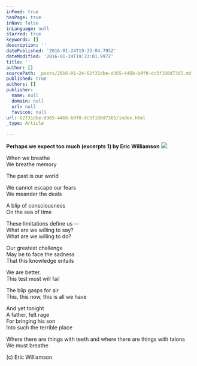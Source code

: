 ```yaml
---
inFeed: true
hasPage: true
inNav: false
inLanguage: null
starred: true
keywords: []
description: ''
datePublished: '2016-01-24T19:33:04.785Z'
dateModified: '2016-01-24T19:33:01.997Z'
title: ''
author: []
sourcePath: _posts/2016-01-24-62f31dbe-d365-446b-b0f0-dc5f160d7365.md
published: true
authors: []
publisher:
  name: null
  domain: null
  url: null
  favicon: null
url: 62f31dbe-d365-446b-b0f0-dc5f160d7365/index.html
_type: Article

---
```

**Perhaps we expect too much (excerpts 1) by Eric Williamson**
![](https://s3-us-west-2.amazonaws.com/the-grid-img/p/558480a6b92be3a590a389c03c281940260bf257.jpg)

When we breathe   
We breathe memory 

The past is our world 

We cannot escape our fears   
We meander the deals 

A blip of consciousness   
On the sea of time 

These limitations define us --   
What are we willing to say?   
What are we willing to do? 

Our greatest challenge   
May be to face the sadness   
That this knowledge entails 

We are better.   
This test most will fail 

The blip gasps for air   
This, this now, this is all we have 

And yet tonight   
A father, felt rage   
For bringing his son   
Into such the terrible place 

Where there are things with teeth and where there are things with talons   
We must breathe 

(c) Eric Williamson